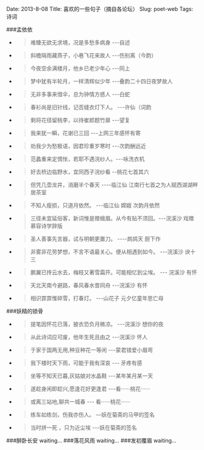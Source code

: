 Date: 2013-8-08
Title: 喜欢的一些句子（摘自各论坛）
Slug: poet-web
Tags:  诗词

###孟依依

*  >难臻无欲无求境，况是多愁多病身   ---自述

*  >斜檐隔雨藏燕子，小巷飞花来故人   ---伤别离（今韵）

*  >今夜空余满楼月，他乡已老少年心   ---同上

*  >梦中犹有半轮月，一样清辉似少年   ---叠韵二十四日夜梦故人

*  >无非多事来借伞，总为钟情方惑人   ---白蛇

*  >春衫尚是旧针线，记否缝衣灯下人。   ---许仙（词韵

*  >剩将花径留桃李，以待崔郎题竹扉  ---望复

*  >我来犹一瞬，花谢已三回         ---上网三年感怀有寄

*  >劝我少为愁极语，因君珍重岁寒时    ---次韵酬远近

*  >范蠡重来定惆怅，若耶不遇浣纱人。---咏洗衣机

*  >好去桥边临野水，宜同西子浣纱看    --桃花七首其六

*  >但凭几壶龙井，消磨半个春天   ----临江仙 江南行七首之为人赋西湖湖畔居茶室

*  > 不知人瘦损，只道月依然。  ---临江仙 嫦娥 次韵月依然

*  >三径未宜延俗客，新词惟是赠蛾眉。从今有贴不须回。---浣溪沙 戏赠慕容诗学辞版

*  >圣人善事先言器，试与明朝更置刀。    ----鹧鸪天 厨下作

*  >非雾非花劳梦想，不言不语最关心。便从相遇到如今。  ---浣溪沙 谀十三

*  >鹏翼已抟云水去，梅枝又著雪霜开。可能相忆到尘埃。  --- 浣溪沙 有怀

*  >天北天南今避路，春风春水昔同舟     ---浣溪沙 有怀

*  >相识霏霏惟碎雪，打春灯。   ---山花子 元夕忆童年思亡母

###妖精的锁骨
*  >提笔因怀花已落，披衣恐负月微凉。  ---浣溪沙 想你的夜

*  >从此诗词应可废，他年生死且由之     ---浣溪沙 怀人

*  >于家于国两无用,种豆种花一等闲	---蒙君错爱小眉弯

*  >我下楼时天下雨，可能于我有深哀      --- 牙疼有感 

*  >坐等不知天已暮,灰姑娘对水晶鞋        ---某年某月某一天

*  >遂趁身闲即趁兴,愿逢花好更逢君        ---看······桃花······

*  >或离三站地,聊共一城春                       --- 看······桃花······

*  >练车如练剑，伤我亦伤人。               —妖在菊斋的马甲的签名

*  >当时拼一死 ，只为近尘埃                     ---妖在菊斋的签名

###醉卧长安
waiting...
###落花风雨
waiting...
###发初覆眉
waiting...
